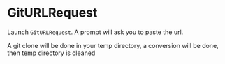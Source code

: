 ﻿# GitURLRequest

Launch `GitURLRequest`. A prompt will ask you to paste the url.

A git clone will be done in your temp directory, a conversion will be done, then temp directory is cleaned